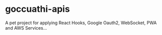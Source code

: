 # goccuathi-apis
A pet project for applying React Hooks, Google Oauth2, WebSocket, PWA and AWS Services...
